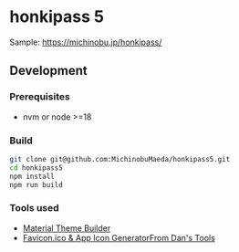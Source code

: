 # honkipass 5

Sample: <https://michinobu.jp/honkipass/>

## Development

### Prerequisites

- nvm or node >=18

### Build

```bash
git clone git@github.com:MichinobuMaeda/honkipass5.git
cd honkipass5
npm install
npm run build
```

### Tools used

- [Material Theme Builder](https://www.figma.com/community/plugin/1034969338659738588/material-theme-builder)
- [Favicon.ico & App Icon GeneratorFrom Dan's Tools](https://www.favicon-generator.org)
